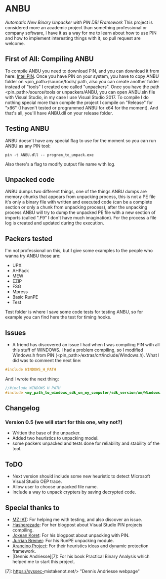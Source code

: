 # ANBU
*Automatic New Binary Unpacker with PIN DBI Framework*
This project is considered more an academic project than something professional or company software, I have it as a way for me to learn about how to use PIN and how to implement interesting things with it, so pull request are welcome.

## First of All: Compiling ANBU

To compile ANBU you need to download PIN, and you can download it from here: [Intel PIN][1]. Once you have PIN on your system, you have to copy ANBU folder on <pin_path>/source/tools/ path, also you can create another folder instead of "tools" I created one called "unpackers". Once you have the path <pin_path>/source/tools or unpackers/ANBU, you can open ANBU.sln file with Visual Studio, in my case I use Visual Studio 2017. To compile I do nothing special more than compile the project I compile on "Release" for "x86" (I haven't tested or programmed ANBU for x64 for the moment). And that's all, you'll have ANBU.dll on your release folder.

## Testing ANBU

ANBU doesn't have any special flag to use for the moment so you can run ANBU as any PIN tool:

```shell
pin -t ANBU.dll -- program_to_unpack.exe
```

Also there's a flag to modify output file name with log.

## Unpacked code

ANBU dumps two different things, one of the things ANBU dumps are memory chunks that appears from unpacking process, this is not a PE file it's only a binary file with written and executed code (can be a complete section or only a chunk from unpacking process), after the unpacking process ANBU will try to dump the unpacked PE file with a new section of imports (called ".F9" I don't have much imagination). For the process a file log is created and updated during the execution.

## Packers tested

I'm not professional on this, but I give some examples to the people who wanna try ANBU those are:

- UPX
- AHPack
- MEW
- EZIP
- FSG
- Mpress
- Basic RunPE
- Test

Test folder is where I save some code tests for testing ANBU, so for example you can find here the test for timing hooks.

## Issues

- A friend has discovered an issue I had when I was compiling PIN with all this stuff of WINDOWS. I had a problem compiling, so I modified Windows.h from PIN (<pin_path>/extras/crt/include/Windows.h). What I did was to comment the next line:

```Cpp
#include WINDOWS_H_PATH
```

And I wrote the next thing:

```Cpp
//#include WINDOWS_H_PATH
#include <my_path_to_windows_sdk_on_my_computer/sdk_version/um/Windows.h>
```

## Changelog

### Version 0.5 (we will start for this one, why not?)

- Written the base of the unpacker.
- Added two heuristics to unpacking model.
- some packers unpacked and tests done for reliability and stability of the tool.

## ToDO

- Next version should include some new heuristic to detect Microsoft Visual Studio OEP trace.
- Allow user to choose unpacked file name.
- Include a way to unpack crypters by saving decrypted code.

## Special thanks to

- [MZ IAT][2]: For helping me with testing, and also discover an issue.
- [Hasherezade][3]: For her blogpost about Visual Studio PIN projects compiling.
- [Joxean Koret][4]: For his blogpost about unpacking with PIN.
- [Jurrian Bremer][5]: For his RunPE unpacking module.
- [Arancino Project][6]: For their heuristics ideas and dynamic protection framework.
- [Dennis Andriesse][7]: For his book Practical Binary Analysis which helped me to start this project.

[1]: <https://software.intel.com/en-us/articles/pin-a-binary-instrumentation-tool-downloads> "Intel PIN download link"
[2]: <https://twitter.com/MZ_IAT> "MZ IAT Twitter"
[3]: <https://twitter.com/hasherezade> "Hasherezade Twitter"
[4]: <https://twitter.com/matalaz> "Joxean Koret Twitter"
[5]: <https://twitter.com/skier_t> "Jurrian Bremer Twitter"
[6]: <https://github.com/necst/arancino> "Arancino Project"
[7]: <https://syssec->mistakenot.net/> "Dennis Andriesse webpage"
